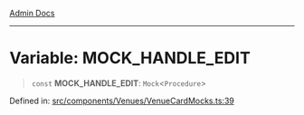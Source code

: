 [Admin Docs](/)

***

# Variable: MOCK\_HANDLE\_EDIT

> `const` **MOCK\_HANDLE\_EDIT**: `Mock`\<`Procedure`\>

Defined in: [src/components/Venues/VenueCardMocks.ts:39](https://github.com/PalisadoesFoundation/talawa-admin/blob/main/src/components/Venues/VenueCardMocks.ts#L39)

